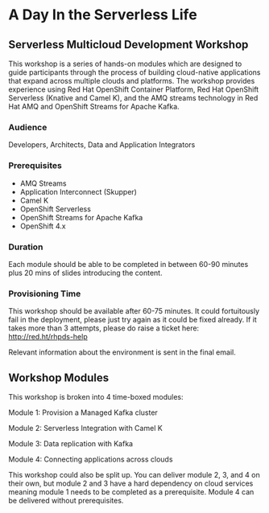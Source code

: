 # A Day In the Serverless Life

## Serverless Multicloud Development Workshop

This workshop is a series of hands-on modules which are designed to guide participants through the process of building cloud-native applications that expand across multiple clouds and platforms. The workshop provides experience using Red Hat OpenShift Container Platform, Red Hat OpenShift Serverless (Knative and Camel K), and the AMQ streams technology in Red Hat AMQ and OpenShift Streams for Apache Kafka.

### Audience

Developers, Architects, Data and Application Integrators

### Prerequisites

- AMQ Streams
- Application Interconnect (Skupper)
- Camel K
- OpenShift Serverless
- OpenShift Streams for Apache Kafka
- OpenShift 4.x

### Duration

Each module should be able to be completed in between 60-90 minutes plus 20 mins of slides introducing the content.

### Provisioning Time

This workshop should be available after 60-75 minutes. It could fortuitously fail in the deployment, please just try again as it could be fixed already. If it takes more than 3 attempts, please do raise a ticket here: http://red.ht/rhpds-help 

Relevant information about the environment is sent in the final email.

## Workshop Modules 

This workshop is broken into 4 time-boxed modules:

Module 1: Provision a Managed Kafka cluster

Module 2: Serverless Integration with Camel K

Module 3: Data replication with Kafka

Module 4: Connecting applications across clouds

This workshop could also be split up. You can deliver module 2, 3, and 4 on their own, but module 2 and 3 have a hard dependency on cloud services meaning module 1 needs to be completed as a prerequisite. Module 4 can be delivered without prerequisites.

